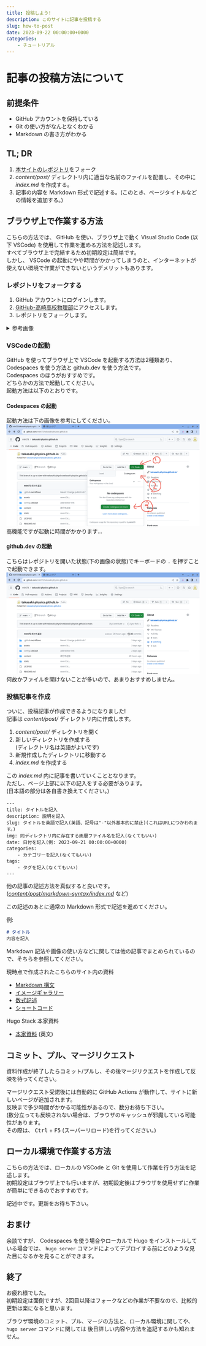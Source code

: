 ```yaml
---
title: 投稿しよう!
description: このサイトに記事を投稿する
slug: how-to-post
date: 2023-09-22 00:00:00+0000
categories:
    - チュートリアル
---
```


# 記事の投稿方法について

## 前提条件
- GitHub アカウントを保持している
- Git の使い方がなんとなくわかる
- Markdown の書き方がわかる

## TL; DR
1. [本サイトのレポジトリ](https://github.com/takasaki-physics/takasaki-physics.github.io)をフォーク
1. *content/post/* ディレクトリ内に適当な名前のファイルを配置し、その中に *index.md* を作成する。
1. 記事の内容を Markdown 形式で記述する。(このとき、ページタイトルなどの情報を追加する。)

## ブラウザ上で作業する方法
こちらの方法では、 GitHub を使い、ブラウザ上で動く Visual Studio Code (以下 VSCode) を使用して作業を進める方法を記述します。<br />
すべてブラウザ上で完結するため初期設定は簡単です。<br />
しかし、 VSCode の起動にやや時間がかかってしまうのと、インターネットが使えない環境で作業ができないというデメリットもあります。<br />

### レポジトリをフォークする
1. GitHub アカウントにログインします。
1. [GitHub-高崎高校物理部](https://github.com/takasaki-physics/takasaki-physics.github.io)にアクセスします。
1. レポジトリをフォークします。
<details>
<summary>参考画像</summary>

![Image 1](1.png)
![Image 2](2.png)
</details>

### VSCodeの起動
GitHub を使ってブラウザ上で VSCode を起動する方法は2種類あり、 Codespaces を使う方法と github.dev を使う方法です。<br />
Codespaces のほうがおすすめです。<br />
どちらかの方法で起動してください。<br />
起動方法は以下のとおりです。<br />

#### Codespaces の起動
起動方法は下の画像を参考にしてください。<br />
![Codespaces 起動](4.png)
高機能ですが起動に時間がかかります…<br />

#### github.dev の起動
こちらはレポジトリを開いた状態(下の画像の状態)でキーボードの <kbd>.</kbd> を押すことで起動できます。<br />
![レポジトリを開いた画面](3.png)
何故かファイルを開けないことが多いので、あまりおすすめしません。<br />

### 投稿記事を作成
ついに、投稿記事が作成できるようになりました!<br />
記事は *content/post/* ディレクトリ内に作成します。<br />
1. *content/post/* ディレクトリを開く
1. 新しいディレクトリを作成する
<br />(ディレクトリ名は英語がよいです)
1. 新規作成したディレクトリに移動する
1. *index.md* を作成する

この *index.md* 内に記事を書いていくこととなります。<br />
ただし、ページ上部に以下の記入をする必要があります。<br />
(日本語の部分は各自書き換えてください。)<br />
```
---
title: タイトルを記入
description: 説明を記入
slug: タイトルを英語で記入(英語、記号は"-"以外基本的に禁止)(これはURLにつかわれます。)
img: 同ディレクトリ内に存在する画層ファイル名を記入(なくてもいい)
date: 日付を記入(例: 2023-09-21 00:00:00+0000)
categories:
    - カテゴリーを記入(なくてもいい)
tags:
    - タグを記入(なくてもいい)
---
```
他の記事の記述方法を真似すると良いです。<br />
(*[content/post/markdown-syntax/index.md](https://github.com/mint73/takasaki-physics.github.io/blob/main/content/post/markdown-syntax/index.md?plain=1)* など)<br />

この記述のあとに通常の Markdown 形式で記述を進めてください。<br />

例:
```markdown
# タイトル
内容を記入
```
Markdown 記法や画像の使い方などに関しては他の記事でまとめられているので、そちらを参照してください。<br />

現時点で作成されたこちらのサイト内の資料
- [Markdown 構文](https://takasaki-physics.github.io/p/markdown-syntax)
- [イメージギャラリー](https://takasaki-physics.github.io/p/image-gallery)
- [数式記述](https://takasaki-physics.github.io/p/math-typesetting)
- [ショートコード](https://takasaki-physics.github.io/p/shortcodes)

Hugo Stack 本家資料
- [本家資料](https://stack.jimmycai.com/) (英文)

## コミット、プル、マージリクエスト
資料作成が終了したらコミット/プルし、その後マージリクエストを作成して反映を待ってください。<br />

マージリクエスト受諾後には自動的に GitHub Actions が動作して、サイトに新しいページが追加されます。<br />
反映まで多少時間がかかる可能性があるので、数分お待ち下さい。<br />
(数分立っても反映されない場合は、ブラウザのキャッシュが邪魔している可能性があります。<br />
その際は、 <kbd>Ctrl</kbd> + <kbd>F5</kbd> (スーパーリロード)を行ってください。)<br />

## ローカル環境で作業する方法
こちらの方法では、ローカルの VSCode と Git を使用して作業を行う方法を記述します。<br />
初期設定はブラウザ上でも行いますが、初期設定後はブラウザを使用せずに作業が簡単にできるのでおすすめです。<br />

記述中です。更新をお待ち下さい。<br />

## おまけ
余談ですが、 Codespaces を使う場合やローカルで Hugo をインストールしている場合では、 ```hugo server``` コマンドによってデプロイする前にどのような見た目になるかを見ることができます。<br />

## 終了
お疲れ様でした。<br />
初期設定は面倒ですが、2回目以降はフォークなどの作業が不要なので、比較的更新は楽になると思います。<br />

ブラウザ環境のコミット、プル、マージの方法と、ローカル環境に関してや、 ```hugo server``` コマンドに関しては
後日詳しい内容や方法を追記するかも知れません。<br />